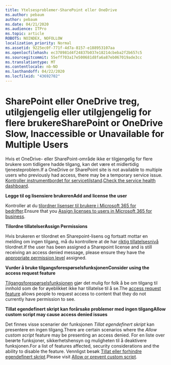 ```yaml
---
title: Ytelsesproblemer-SharePoint eller OneDrive
ms.author: pebaum
author: pebaum
ms.date: 04/21/2020
ms.audience: ITPro
ms.topic: article
ROBOTS: NOINDEX, NOFOLLOW
localization_priority: Normal
ms.assetid: 9225ec0f-771f-4d7a-8157-e188953107aa
ms.openlocfilehash: ec378981d4f24837b037e18214cbeba2f2b657c5
ms.sourcegitcommit: 55eff703a17e500681d8fa6a87eb067019ade3cc
ms.translationtype: MT
ms.contentlocale: nb-NO
ms.lasthandoff: 04/22/2020
ms.locfileid: "43692702"
---
```

# <a name="sharepoint-or-onedrive-slow-inaccessible-or-unavailable-for-multiple-users"></a><span data-ttu-id="dcd54-102">SharePoint eller OneDrive treg, utilgjengelig eller utilgjengelig for flere brukere</span><span class="sxs-lookup"><span data-stu-id="dcd54-102">SharePoint or OneDrive Slow, Inaccessible or Unavailable for Multiple Users</span></span>

<span data-ttu-id="dcd54-103">Hvis et OneDrive- eller SharePoint-område ikke er tilgjengelig for flere brukere som tidligere hadde tilgang, kan det være et midlertidig tjenesteproblem.</span><span class="sxs-lookup"><span data-stu-id="dcd54-103">If a OneDrive or SharePoint site is not available to multiple users who previously had access, there may be a temporary service issue.</span></span> <span data-ttu-id="dcd54-104">[Kontroller instrumentbordet for servicetilstand](https://portal.office.com/adminportal/home#/servicehealth).</span><span class="sxs-lookup"><span data-stu-id="dcd54-104">[Check the service health dashboard](https://portal.office.com/adminportal/home#/servicehealth).</span></span>

<span data-ttu-id="dcd54-105">**Legge til og lisensiere brukeren**</span><span class="sxs-lookup"><span data-stu-id="dcd54-105">**Add and license the user**</span></span>

<span data-ttu-id="dcd54-106">Kontroller at du [tilordner lisenser til brukere i Microsoft 365 for bedrifter](https://docs.microsoft.com/office365/admin/subscriptions-and-billing/assign-licenses-to-users?view=o365-worldwide&amp;tabs=One).</span><span class="sxs-lookup"><span data-stu-id="dcd54-106">Ensure that you [Assign licenses to users in Microsoft 365 for business](https://docs.microsoft.com/office365/admin/subscriptions-and-billing/assign-licenses-to-users?view=o365-worldwide&amp;tabs=One).</span></span>


<span data-ttu-id="dcd54-107">**Tilordne tillatelser**</span><span class="sxs-lookup"><span data-stu-id="dcd54-107">**Assign Permissions**</span></span>

<span data-ttu-id="dcd54-108">Hvis brukeren er tilordnet en Sharepoint-lisens og fortsatt mottar en melding om ingen tilgang, må du kontrollere at de har [riktig tillatelsesnivå](https://docs.microsoft.com/sharepoint/understanding-permission-levels) tilordnet.</span><span class="sxs-lookup"><span data-stu-id="dcd54-108">If the user has been assigned a Sharepoint license and is still receiving an access denied message, please ensure they have the [appropriate permission level](https://docs.microsoft.com/sharepoint/understanding-permission-levels) assigned.</span></span>

<span data-ttu-id="dcd54-109">**Vurder å bruke tilgangsforespørselsfunksjonen**</span><span class="sxs-lookup"><span data-stu-id="dcd54-109">**Consider using the access request feature**</span></span>

<span data-ttu-id="dcd54-110">[Tilgangsforespørselsfunksjonen](https://support.office.com/article/Set-up-and-manage-access-requests-94B26E0B-2822-49D4-929A-8455698654B3) gjør det mulig for folk å be om tilgang til innhold som de for øyeblikket ikke har tillatelse til å se.</span><span class="sxs-lookup"><span data-stu-id="dcd54-110">The [access request feature](https://support.office.com/article/Set-up-and-manage-access-requests-94B26E0B-2822-49D4-929A-8455698654B3) allows people to request access to content that they do not currently have permission to see.</span></span>

<span data-ttu-id="dcd54-111">**Tillat egendefinert skript kan forårsake problemer med ingen tilgang**</span><span class="sxs-lookup"><span data-stu-id="dcd54-111">**Allow custom script may cause access denied issues**</span></span>

<span data-ttu-id="dcd54-112">Det finnes visse scenarier der funksjonen *Tillat egendefinert skript* kan presentere en ingen tilgang.</span><span class="sxs-lookup"><span data-stu-id="dcd54-112">There are certain scenarios where the *Allow custom script* feature may be presenting an access denied.</span></span> <span data-ttu-id="dcd54-113">For en liste over berørte funksjoner, sikkerhetshensyn og muligheten til å deaktivere funksjonen.</span><span class="sxs-lookup"><span data-stu-id="dcd54-113">For a list of features affected, security considerations and the ability to disable the feature.</span></span> <span data-ttu-id="dcd54-114">Vennligst besøk [Tillat eller forhindre egendefinert skript](https://docs.microsoft.com/sharepoint/allow-or-prevent-custom-script).</span><span class="sxs-lookup"><span data-stu-id="dcd54-114">Please visit [Allow or prevent custom script](https://docs.microsoft.com/sharepoint/allow-or-prevent-custom-script).</span></span>

